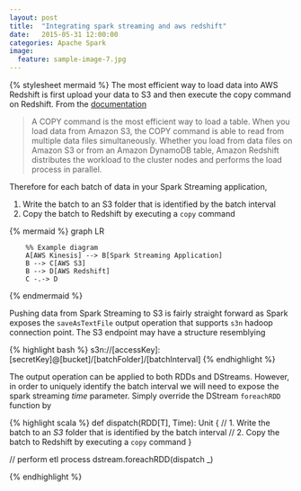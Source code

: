 ```yaml
---
layout: post
title:  "Integrating spark streaming and aws redshift"
date:   2015-05-31 12:00:00
categories: Apache Spark
image:
  feature: sample-image-7.jpg
---
```

{% stylesheet mermaid %}
The most efficient way to load data into AWS Redshift is first upload your data to S3 and then execute the copy command on Redshift. From the [documentation](http://docs.aws.amazon.com/redshift/latest/dg/t_Loading_data.html)

>A COPY command is the most efficient way to load a table. When you load data from Amazon S3, the COPY command is able to read from multiple data files simultaneously. Whether you load from data files on Amazon S3 or from an Amazon DynamoDB table, Amazon Redshift distributes the workload to the cluster nodes and performs the load process in parallel.

Therefore for each batch of data in your Spark Streaming application,  

1. Write the batch to an S3 folder that is identified by the batch interval   
2. Copy the batch to Redshift by executing a `copy` command

{% mermaid %}
        graph LR
        
        %% Example diagram
        A[AWS Kinesis] --> B[Spark Streaming Application]
        B --> C[AWS S3]
        B --> D[AWS Redshift]
        C -.-> D
{% endmermaid %}

Pushing data from Spark Streaming to S3 is fairly straight forward as Spark exposes the `saveAsTextFile` output operation that supports `s3n` hadoop connection point. The S3 endpoint may have a structure resemblying

{% highlight bash %}
s3n://[accessKey]:[secretKey]@[bucket]/[batchFolder]/[batchInterval]
{% endhighlight %}

The output operation can be applied to both RDDs and DStreams. However, in order to uniquely identify the batch interval we will need to expose the spark streaming _time_ parameter. Simply override the DStream `foreachRDD` function by

{% highlight scala %}
def dispatch(RDD[T], Time): Unit {
    // 1. Write the batch to an _S3_ folder that is identified by the batch interval 
    // 2. Copy the batch to Redshift by executing a `copy` command
}

// perform etl process
dstream.foreachRDD(dispatch _)

{% endhighlight %}






